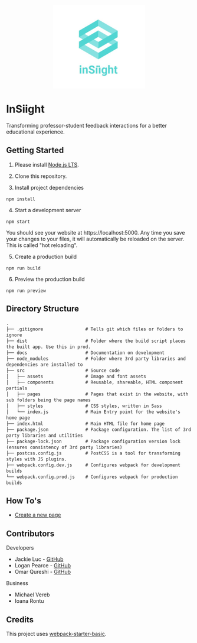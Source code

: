<img src="./src/assets/logo.jpg" alt="InSiight Logo" width="250" style="display:block;margin: 0 auto;">

# InSiight

Transforming professor-student feedback interactions for a better educational experience.

## Getting Started

1. Please install [Node.js LTS](https://nodejs.org/en/).

2. Clone this repository.

3. Install project dependencies
```
npm install
```

4. Start a development server

```
npm start
```

You should see your website at https://localhost:5000. Any time you save your changes to your files, it will automatically be reloaded on the server. This is called "hot reloading".

5. Create a production build
```
npm run build
```

6. Preview the production build
```
npm run preview
```

## Directory Structure
```
.
├── .gitignore                # Tells git which files or folders to ignore
├── dist                      # Folder where the build script places the built app. Use this in prod.
├── docs                      # Documentation on development
├── node_modules              # Folder where 3rd party libraries and dependencies are installed to
├── src                       # Source code
│   ├── assets                # Image and font assets
│   ├── components            # Reusable, shareable, HTML component partials
│   ├── pages                 # Pages that exist in the website, with sub folders being the page names
│   ├── styles                # CSS styles, written in Sass
│   └── index.js              # Main Entry point for the website's home page
├── index.html                # Main HTML file for home page
├── package.json              # Package configuration. The list of 3rd party libraries and utilities
├── package-lock.json         # Package configuration version lock (ensures consistency of 3rd party libraries)
├── postcss.config.js         # PostCSS is a tool for transforming styles with JS plugins.
├── webpack.config.dev.js     # Configures webpack for development builds
└── webpack.config.prod.js    # Configures webpack for production builds
```

## How To's

* [Create a new page](./docs/CreateNewPage.md)

## Contributors 

Developers
- Jackie Luc - [GitHub](https://github.com/jackieluc)
- Logan Pearce - [GitHub](https://github.com/ljpearce)
- Omar Qureshi - [GitHub](https://github.com/q-omar)

Business 
- Michael Vereb
- Ioana Rontu

## Credits 

This project uses [webpack-starter-basic](https://github.com/lifenautjoe/webpack-starter-basic).
